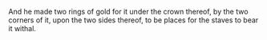 And he made two rings of gold for it under the crown thereof, by the two corners of it, upon the two sides thereof, to be places for the staves to bear it withal.
